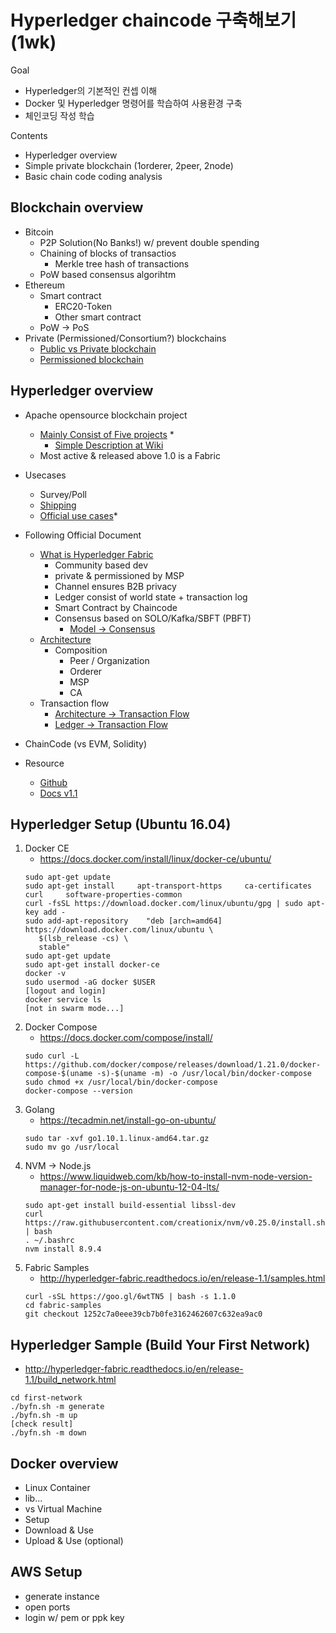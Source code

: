 
Hyperledger chaincode 구축해보기 (1wk)
=============

Goal
 - Hyperledger의 기본적인 컨셉 이해
 - Docker 및 Hyperledger 명령어를 학습하여 사용환경 구축 
 - 체인코딩 작성 학습

Contents
- Hyperledger overview
- Simple private blockchain (1orderer, 2peer, 2node)
- Basic chain code coding analysis


Blockchain overview
-------------
- Bitcoin
    - P2P Solution(No Banks!) w/ prevent double spending
    - Chaining of blocks of transactios
        - Merkle tree hash of transactions
    - PoW based consensus algorihtm
- Ethereum
    - Smart contract
        - ERC20-Token
        - Other smart contract
    - PoW -> PoS
- Private (Permissioned/Consortium?) blockchains
    - [Public vs Private blockchain](https://www.ibm.com/blogs/blockchain/2017/05/the-difference-between-public-and-private-blockchain/)
    - [Permissioned blockchain](https://www.coindesk.com/information/what-is-the-difference-between-open-and-permissioned-blockchains/)

Hyperledger overview
-------------
 - Apache opensource blockchain project
    - [Mainly Consist of Five projects](https://www.sdxcentral.com/articles/news/whats-the-difference-between-the-5-hyperledger-blockchain-projects/2017/09/) * 
        - [Simple Description at Wiki](https://wiki.hyperledger.org/) 
    - Most active & released above 1.0 is a Fabric

- Usecases
    - Survey/Poll
    - [Shipping](https://www.joc.com/maritime-news/container-lines/maersk-line-limited/blockchain-technology-stage-more-questions-answers_20180323.html)
    - [Official use cases](https://wiki.hyperledger.org/groups/requirements/use-case-inventory)*

- Following Official Document
    - [What is Hyperledger Fabric](http://hyperledger-fabric.readthedocs.io/en/v1.1.0-alpha/blockchain.html#what-is-hyperledger-fabric)
        - Community based dev
        - private & permissioned by MSP
        - Channel ensures B2B privacy
        - Ledger consist of world state + transaction log
        - Smart Contract by Chaincode
        - Consensus based on SOLO/Kafka/SBFT (PBFT)
            - [Model -> Consensus](http://hyperledger-fabric.readthedocs.io/en/v1.1.0-alpha/fabric_model.html#consensus)
    - [Architecture](http://hyperledger-fabric.readthedocs.io/en/v1.1.0-alpha/arch-deep-dive.html)
        - Composition
            - Peer / Organization
            - Orderer
            - MSP
            - CA
    - Transaction flow
        - [Architecture -> Transaction Flow](http://hyperledger-fabric.readthedocs.io/en/v1.1.0-alpha/txflow.html)
        - [Ledger -> Transaction Flow](http://hyperledger-fabric.readthedocs.io/en/v1.1.0-alpha/ledger.html#transaction-flow)
        
- ChainCode (vs EVM, Solidity)

- Resource
    - [Github](https://github.com/hyperledger/fabric)
    - [Docs v1.1](http://hyperledger-fabric.readthedocs.io/en/v1.1.0-alpha/)


Hyperledger Setup (Ubuntu 16.04)
-------------
1. Docker CE
    - https://docs.docker.com/install/linux/docker-ce/ubuntu/
    ```console
    sudo apt-get update
    sudo apt-get install     apt-transport-https     ca-certificates     curl     software-properties-common
    curl -fsSL https://download.docker.com/linux/ubuntu/gpg | sudo apt-key add -
    sudo add-apt-repository    "deb [arch=amd64] https://download.docker.com/linux/ubuntu \
       $(lsb_release -cs) \
       stable"
    sudo apt-get update
    sudo apt-get install docker-ce
    docker -v
    sudo usermod -aG docker $USER
    [logout and login]
    docker service ls
    [not in swarm mode...]
    ```
2. Docker Compose
    - https://docs.docker.com/compose/install/
    ```console
    sudo curl -L https://github.com/docker/compose/releases/download/1.21.0/docker-compose-$(uname -s)-$(uname -m) -o /usr/local/bin/docker-compose
    sudo chmod +x /usr/local/bin/docker-compose
    docker-compose --version
    ```
3. Golang
    - https://tecadmin.net/install-go-on-ubuntu/
    ```console
    sudo tar -xvf go1.10.1.linux-amd64.tar.gz
    sudo mv go /usr/local
    ```
4. NVM -> Node.js
    - https://www.liquidweb.com/kb/how-to-install-nvm-node-version-manager-for-node-js-on-ubuntu-12-04-lts/
    ```console
    sudo apt-get install build-essential libssl-dev
    curl https://raw.githubusercontent.com/creationix/nvm/v0.25.0/install.sh | bash
    . ~/.bashrc
    nvm install 8.9.4
    ```
5. Fabric Samples
    - http://hyperledger-fabric.readthedocs.io/en/release-1.1/samples.html
    ```console
    curl -sSL https://goo.gl/6wtTN5 | bash -s 1.1.0
    cd fabric-samples
    git checkout 1252c7a0eee39cb7b0fe3162462607c632ea9ac0
    ```    

Hyperledger Sample (Build Your First Network)
-------------
- http://hyperledger-fabric.readthedocs.io/en/release-1.1/build_network.html
```console
cd first-network
./byfn.sh -m generate
./byfn.sh -m up
[check result]
./byfn.sh -m down
```

Docker overview
-------------

- Linux Container
- lib...
- vs Virtual Machine
- Setup
- Download & Use
- Upload & Use (optional)


AWS Setup
-------------
 - generate instance
 - open ports
 - login w/ pem or ppk key
